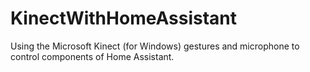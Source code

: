 # KinectWithHomeAssistant
Using the Microsoft Kinect (for Windows) gestures and microphone to control components of Home Assistant.

